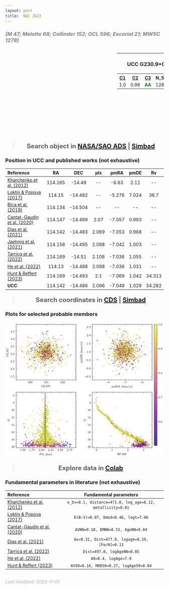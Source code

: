 ```yaml
---
layout: post
title:  NGC 2422
---
```

<h3><span style="color: #808080;"><i>(M 47; Melotte 68; Collinder 152; OCL 596; Escorial 21; MWSC 1278)</i></span></h3>
<div style="display: flex; justify-content: space-between;">
 <div style="text-align: center;">
 <!-- Left block -->
 <div id="aladin-lite-div" style="width:355px;height:250px;"></div>
 <script type="text/javascript" src="https://aladin.cds.unistra.fr/AladinLite/api/v3/latest/aladin.js" charset="utf-8"></script>
 <script type="text/javascript">
   let aladin;
   A.init.then(() => {
      aladin = A.aladin('#aladin-lite-div', {survey: "P/DSS2/color", fov:0.747, target: "114.142 -14.486"});
   });
 </script>
</div>
<!-- Left block -->

<table style="text-align: center; width:355px;height:250px;">
  <!-- Row 1 (title) -->
  <tr>
    <td colspan="5"><h3>UCC G230.9+03.1</h3></td>
  </tr>
  <!-- Row 2 -->
  <tr>
    <th><a href="https://ucc.ar/faq#what-are-the-c1-c2-and-c3-parameters" title="Photometric class">C1</a></th>
    <th><a href="https://ucc.ar/faq#what-are-the-c1-c2-and-c3-parameters" title="Density class">C2</a></th>
    <th><a href="https://ucc.ar/faq#what-are-the-c1-c2-and-c3-parameters" title="Combined class">C3</a></th>
    <th><div title="Stars with membership probability >50%">N_50</div></th>
    <th><div title="Radius that contains half the members [arcmin]">r_50</div></th>
  </tr>
  <!-- Row 3 -->
  <tr>
    <td>1.0</td>
    <td>0.98</td>
    <td><span style="color: green; font-weight: bold;">A</span><span style="color: green; font-weight: bold;">A</span></td>
    <td>1280</td>
    <td>22.4</td>
  </tr>
</table>
</div>

> <p style="text-align:center; font-weight: bold; font-size:20px">Search object in <a href="https://ui.adsabs.harvard.edu/search/q=%20collection%3Aastronomy%20body%3A%22NGC%202422%22&sort=date%20desc%2C%20bibcode%20desc&p_=0" target="_blank">NASA/SAO ADS</a> | <a href="https://simbad.cds.unistra.fr/simbad/sim-id-refs?Ident=ngc2422" target="_blank">Simbad</a></p>


### Position in UCC and published works (not exhaustive)

| Reference    | RA    | DEC   | plx  | pmRA  | pmDE   |  Rv  |
| :---         | :---: | :---: | :---: | :---: | :---: | :---: |
|[Kharchenko et al. (2012)](https://ui.adsabs.harvard.edu/abs/2012A%26A...543A.156K) | 114.165 | -14.49 | -- | -6.63 | 2.11 | -- |
|[Loktin & Popova (2017)](https://ui.adsabs.harvard.edu/abs/2017AstBu..72..257L/abstract) | 114.15 | -14.482 | -- | -5.276 | 7.024 | 36.7 |
|[Bica et al. (2019)](https://ui.adsabs.harvard.edu/abs/2019AJ....157...12B/abstract) | 114.134 | -14.504 | -- | -- | -- | -- |
|[Cantat-Gaudin et al. (2020)](https://ui.adsabs.harvard.edu/abs/2020A%26A...640A...1C) | 114.147 | -14.489 | 2.07 | -7.057 | 0.993 | -- |
|[Dias et al. (2021)](https://ui.adsabs.harvard.edu/abs/2021MNRAS.504..356D) | 114.142 | -14.483 | 2.069 | -7.053 | 0.968 | -- |
|[Jaehnig et al. (2021)](https://ui.adsabs.harvard.edu/abs/2021ApJ...923..129J/abstract) | 114.156 | -14.495 | 2.098 | -7.042 | 1.003 | -- |
|[Tarricq et al. (2022)](https://ui.adsabs.harvard.edu/abs/2022A%26A...659A..59T/abstract) | 114.169 | -14.51 | 2.106 | -7.036 | 1.055 | -- |
|[He et al. (2022)](https://ui.adsabs.harvard.edu/abs/2022ApJS..262....7H/abstract) | 114.13 | -14.488 | 2.098 | -7.036 | 1.031 | -- |
|[Hunt & Reffert (2023)](https://ui.adsabs.harvard.edu/abs/2023A%26A...673A.114H/abstract) | 114.169 | -14.493 | 2.1 | -7.069 | 1.042 | 34.313 |
| **UCC** |114.142 | -14.486 | 2.096 | -7.049 | 1.029 | 34.282 |

> <p style="text-align:center; font-weight: bold; font-size:20px">Search coordinates in <a href="https://cdsportal.u-strasbg.fr/?target=114.142,-14.486" target="_blank">CDS</a> | <a href="https://simbad.cds.unistra.fr/mobile/object_list.html?coord=114.142%20-14.486&output=json&radius=5&userEntry=ngc2422" target="_blank">Simbad</a></p>

### Plots for selected probable members

![CLUSTER](https://raw.githubusercontent.com/ucc23/Q3P/main/plots/ngc2422.webp)


> <p style="text-align:center; font-weight: bold; font-size:20px">Explore data in <a href="https://colab.research.google.com/github/UCC23/Q3P/blob/master/notebooks/ngc2422.ipynb" target="_blank">Colab</a></p>


### Fundamental parameters in literature (not exhaustive)

| Reference |  Fundamental parameters |
| :---         |     :---:      |
| [Kharchenko et al. (2012)](https://ui.adsabs.harvard.edu/abs/2012A%26A...543A.156K) | `e_bv=0.1, distance=471.0, log_age=8.12, metallicity=0.01` |
| [Loktin & Popova (2017)](https://ui.adsabs.harvard.edu/abs/2017AstBu..72..257L/abstract) | `E(B-V)=0.07, Dmod=8.46, logt=7.86` |
| [Cantat-Gaudin et al. (2020)](https://ui.adsabs.harvard.edu/abs/2020A%26A...640A...1C) | `AVNN=0.18, DMNN=8.52, AgeNN=8.04` |
| [Dias et al. (2021)](https://ui.adsabs.harvard.edu/abs/2021MNRAS.504..356D) | `Av=0.31, Dist=477.0, logage=8.19, [Fe/H]=0.13` |
| [Tarricq et al. (2022)](https://ui.adsabs.harvard.edu/abs/2022A%26A...659A..59T/abstract) | `Dist=497.0, logAgeNN=8.05` |
| [He et al. (2022)](https://ui.adsabs.harvard.edu/abs/2022ApJS..262....7H/abstract) | `A0=0.4, logAge=7.9` |
| [Hunt & Reffert (2023)](https://ui.adsabs.harvard.edu/abs/2023A%26A...673A.114H/abstract) | `AV50=0.16, MOD50=8.27, logAge50=8.04` |

<br>
<font color="b3b1b1"><i>Last modified: 2023-11-01</i></font>
